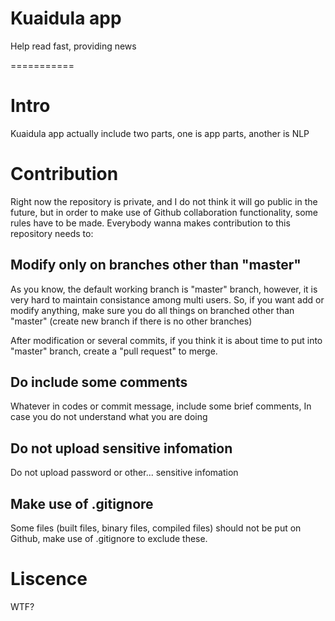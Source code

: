 Kuaidula app
===========

Help read fast, providing news

===========

# Intro

Kuaidula app actually include two parts, one is app parts, another is NLP

# Contribution

Right now the repository is private, and I do not think it will go public in the future, but in order to make use of Github collaboration functionality, some rules have to be made. Everybody wanna makes contribution to this repository needs to:

## Modify only on branches other than "master"

As you know, the default working branch is "master" branch, however, it is very hard to maintain consistance among multi users. So, if you want add or modify anything, make sure you do all things on branched other than "master" (create new branch if there is no other branches)

After modification or several commits, if you think it is about time to put into "master" branch, create a "pull request" to merge. 

## Do include some comments
Whatever in codes or commit message, include some brief comments, 
In case you do not understand what you are doing 

## Do not upload sensitive infomation

Do not upload password or other... sensitive infomation

## Make use of .gitignore

Some files (built files, binary files, compiled files) should not be put on Github, make use of .gitignore to exclude these.

# Liscence

WTF?